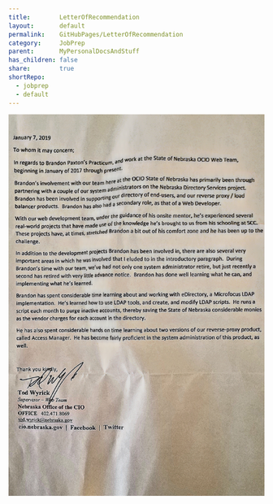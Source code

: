 ```yaml
---
title:        LetterOfRecommendation
layout:       default
permalink:    GitHubPages/LetterOfRecommendation
category:     JobPrep
parent:       MyPersonalDocsAndStuff
has_children: false
share:        true
shortRepo:
  - jobprep
  - default         
---
```


![LetterOfRecommendation.jpg](https://raw.githubusercontent.com/14paxton/14paxton.github.io/master/JobPrep/assets/documents/LetterOfRecommendation.jpg)